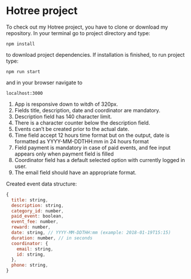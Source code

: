 # Hotree project

To check out my Hotree project, you have to clone or download my repository.
In your terminal go to project directory and type:

```
npm install
```
to download project dependencies. If installation is finished, to run project type:

```
npm run start
```
and in your browser navigate to
```
localhost:3000
```
1. App is responsive down to witdh of 320px.
2. Fields title, description, date and coordinator are mandatory.
3. Description field has 140 character limit.
4. There is a character counter below the description field.
5. Events can’t be created prior to the actual date.
6. Time field accept 12 hours time format but on the output, date is formatted as YYYY-MM-DDTHH:mm in 24 hours format
7. Field payment is mandatory in case of paid events, and fee input appears only when payment field is filled
8. Coordinator field has a default selected option with currently logged in user.
9. The email field should have an appropriate format.


Created event data structure:

```js
{
  title: string,
  description: string,
  category_id: number,
  paid_event: boolean,
  event_fee: number,
  reward: number,
  date: string, // YYYY-MM-DDTHH:mm (example: 2018-01-19T15:15)
  duration: number, // in seconds
  coordinator: {
    email: string,
    id: string,
  },
  phone: string,
}
```